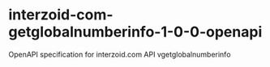 # interzoid-com-getglobalnumberinfo-1-0-0-openapi
OpenAPI specification for interzoid.com API vgetglobalnumberinfo
